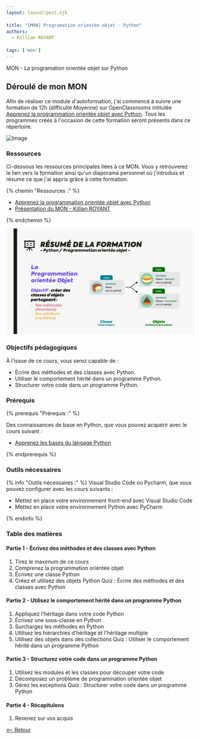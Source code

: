```yaml
---
layout: layout/post.njk

title: "[MON] Programation orientée objet - Python"
authors:
  - Killian ROYANT

tags: ['mon']
---
```


<!-- début résumé -->

MON - La programation orientée objet sur Python
<!-- fin résumé -->

## Déroulé de mon MON

Afin de réaliser ce module d'autoformation, j'ai commencé à suivre une formation de 12h (difficulté Moyenne) sur OpenClassrooms intitulée [Apprenez la programmation orientée objet avec Python](https://openclassrooms.com/fr/courses/7150616-apprenez-la-programmation-orientee-objet-avec-python). Tous les programmes créés à l'occasion de cette formation seront présents dans ce répertoire.

![Image](https://i.vimeocdn.com/video/1118264994-2a67dba5a3a8c9aee27720f1afa58494be2dfa5768c7478bebbb104a4359d8c3-d?mw=800)

### Ressources

Ci-dessous les ressources principales liées à ce MON. Vous y retrouverez le lien vers la formation ainsi qu'un diaporama personnel où j'introduis et résume ce que j'ai appris grâce à cette formation.

{% chemin "Ressources :" %}

- [Apprenez la programmation orientée objet avec Python](https://openclassrooms.com/fr/courses/7150616-apprenez-la-programmation-orientee-objet-avec-python)
- [Présentation du MON - Killian ROYANT](https://drive.google.com/file/d/1D-gTBStHbos_4YKUw6P9KrZa1sg70D9E/view?usp=sharing)

{% endchemin %}

![Présentation](./presentation.png)

### Objectifs pédagogiques

À l’issue de ce cours, vous serez capable de :

- Écrire des méthodes et des classes avec Python.
- Utiliser le comportement hérité dans un programme Python.
- Structurer votre code dans un programme Python.

### Prérequis

{% prerequis "Prérequis :" %}

Des connaissances de base en Python, que vous pouvez acquérir avec le cours suivant :

- [Apprenez les bases du langage Python](https://openclassrooms.com/fr/courses/7168871-apprenez-les-bases-du-langage-python)

{% endprerequis %}


### Outils nécessaires

{% info "Outils nécessaires :" %}
Visual Studio Code ou Pycharm, que vous pouvez configurer avec les cours suivants :

- Mettez en place votre environnement front-end avec Visual Studio Code
- Mettez en place votre environnement Python avec PyCharm

{% endinfo %}

### Table des matières

#### Partie 1 - Écrivez des méthodes et des classes avec Python

1. Tirez le maximum de ce cours
2. Comprenez la programmation orientée objet
3. Écrivez une classe Python
4. Créez et utilisez des objets Python
 Quiz : Écrire des méthodes et des classes avec Python

#### Partie 2 - Utilisez le comportement hérité dans un programme Python

1. Appliquez l’héritage dans votre code Python
2. Écrivez une sous-classe en Python
3. Surchargez les méthodes en Python
4. Utilisez les hiérarchies d’héritage et l’héritage multiple
5. Utilisez des objets dans des collections
 Quiz : Utiliser le comportement hérité dans un programme Python

#### Partie 3 - Structurez votre code dans un programme Python

1. Utilisez les modules et les classes pour découper votre code
2. Décomposez un problème de programmation orientée objet
3. Gérez les exceptions
 Quiz : Structurer votre code dans un programme Python

#### Partie 4 - Récapitulons

1. Revenez sur vos acquis

[<-- Retour](../)
